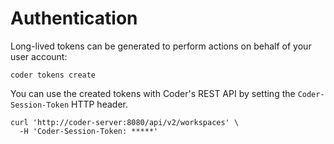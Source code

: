 # Authentication

Long-lived tokens can be generated to perform actions on behalf of your user account:

```console
coder tokens create
```

You can use the created tokens with Coder's REST API by setting the `Coder-Session-Token` HTTP header.

```console
curl 'http://coder-server:8080/api/v2/workspaces' \
  -H 'Coder-Session-Token: *****'
```
